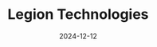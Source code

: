 ---  
layout: startup_page  
title: "Legion Technologies"  
id: "legion.co"  
permalink: "/legiontechnologieslegion.co12122024/"  
website: "https://legion.co/"  
funding_round: "Debt"  
funding_amount: "$50M"  
investors: "Silicon Valley Bank"  
about: "Legion Technologies provides an AI-powered workforce management platform designed to improve both labor operations and employee experience. Its platform offers features like AI-driven scheduling, time and attendance tools, and enhanced shift offers, aiming to increase efficiency and employee engagement. The company has achieved significant growth and recognition for its innovative solutions."  
markets: "Workforce Management, AI, Analytics, Human Resources, Productivity Tools, SaaS"  
hq: "Palo Alto, California, United States"  
founded_year: "2016"  
linkedin: "https://www.linkedin.com/company/legionco/"  
twitter: "https://twitter.com/LegionTech"  
instagram: ""  
facebook: "https://www.facebook.com/LegionWork"  
crunchbase: "https://www.crunchbase.com/organization/legion"  
pitchbook: ""  

date_display: "12-Dec-2024"  
date: "2024-12-12"

# SEO Optimization  
meta_title: "Legion Technologies - Debt Funding ($50M)"  
meta_description: "Legion Technologies, Legion Technologies provides an AI-powered workforce management platform designed to improve both labor operations and employee experience. Its platfo..."  
meta_keywords: "Legion Technologies, Workforce Management, AI, Analytics, Human Resources, Productivity Tools, SaaS, Debt funding"  
canonical_url: "https://startup.projectstartups.com/legiontechnologieslegion.co12122024/"  
---